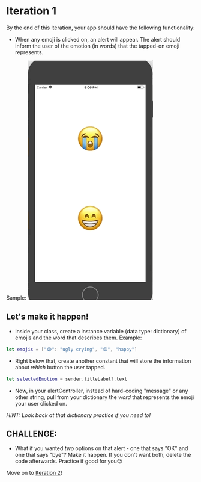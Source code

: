 # Iteration 1

By the end of this iteration, your app should have the following functionality:
  - When any emoji is clicked on, an alert will appear. The alert should inform the user of the emotion (in words) that the tapped-on emoji represents.

Sample:
![inline](./1_emoji.gif)

## Let's make it happen!

- Inside your class, create a instance variable (data type: dictionary) of emojis and the word that describes them. Example:

```swift
let emojis = ["😭": "ugly crying", "😁", "happy"]
```

- Right below that, create another constant that will store the information about _which_ button the user tapped.

```swift
let selectedEmotion = sender.titleLabel?.text
```

- Now, in your alertController, instead of hard-coding "message" or any other string, pull from your dictionary the _word_ that represents the emoji your user clicked on.

_HINT: Look back at that dictionary practice if you need to!_


## CHALLENGE:

- What if you wanted _two_ options on that alert - one that says "OK" and one that says "bye"? Make it happen. If you don't want both, delete the code afterwards. Practice if good for you😉

Move on to [Iteration 2](./iteration_2.markdown)!

